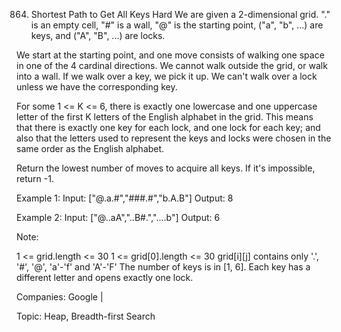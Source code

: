864. Shortest Path to Get All Keys
Hard
We are given a 2-dimensional grid. "." is an empty cell, "#" is a wall, "@" is the starting point, ("a", "b", ...) are keys, and ("A", "B", ...) are locks.

We start at the starting point, and one move consists of walking one space in one of the 4 cardinal directions.  We cannot walk outside the grid, or walk into a wall.  If we walk over a key, we pick it up.  We can't walk over a lock unless we have the corresponding key.

For some 1 <= K <= 6, there is exactly one lowercase and one uppercase letter of the first K letters of the English alphabet in the grid.  This means that there is exactly one key for each lock, and one lock for each key; and also that the letters used to represent the keys and locks were chosen in the same order as the English alphabet.

Return the lowest number of moves to acquire all keys.  If it's impossible, return -1.

Example 1:
Input: ["@.a.#","###.#","b.A.B"]
Output: 8

Example 2:
Input: ["@..aA","..B#.","....b"]
Output: 6
 
Note:

1 <= grid.length <= 30
1 <= grid[0].length <= 30
grid[i][j] contains only '.', '#', '@', 'a'-'f' and 'A'-'F'
The number of keys is in [1, 6].  Each key has a different letter and opens exactly one lock.

Companies: Google | 

Topic: Heap, Breadth-first Search


